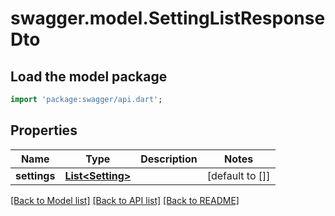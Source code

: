 # swagger.model.SettingListResponseDto

## Load the model package
```dart
import 'package:swagger/api.dart';
```

## Properties
Name | Type | Description | Notes
------------ | ------------- | ------------- | -------------
**settings** | [**List&lt;Setting&gt;**](Setting.md) |  | [default to []]

[[Back to Model list]](../README.md#documentation-for-models) [[Back to API list]](../README.md#documentation-for-api-endpoints) [[Back to README]](../README.md)

